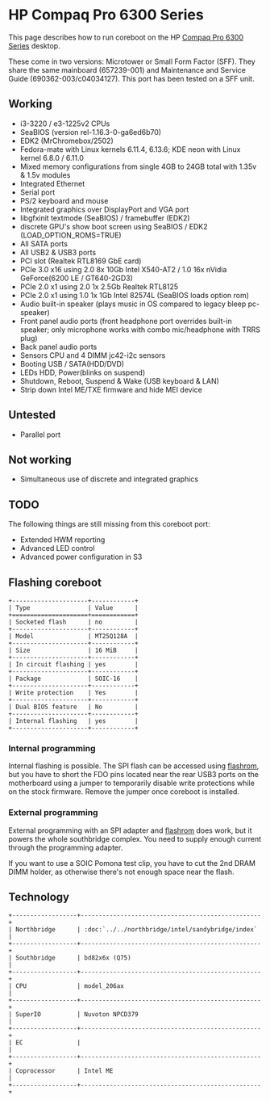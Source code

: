 # HP Compaq Pro 6300 Series

This page describes how to run coreboot on the HP [Compaq Pro 6300 Series] desktop.

These come in two versions: Microtower or Small Form Factor (SFF). They share the same
mainboard (657239-001) and Maintenance and Service Guide (690362-003/c04034127). This port has
been tested on a SFF unit.

## Working
- i3-3220 / e3-1225v2 CPUs
- SeaBIOS (version rel-1.16.3-0-ga6ed6b70)
- EDK2 (MrChromebox/2502)
- Fedora-mate with Linux kernels 6.11.4, 6.13.6; KDE neon with Linux kernel 6.8.0 / 6.11.0
- Mixed memory configurations from single 4GB to 24GB total with 1.35v & 1.5v modules
- Integrated Ethernet
- Serial port
- PS/2 keyboard and mouse
- Integrated graphics over DisplayPort and VGA port
- libgfxinit textmode (SeaBIOS) / framebuffer (EDK2)
- discrete GPU's show boot screen using SeaBIOS / EDK2 (LOAD_OPTION_ROMS=TRUE)
- All SATA ports
- All USB2 & USB3 ports
- PCI slot (Realtek RTL8169 GbE card)
- PCIe 3.0 x16 using 2.0 8x 10Gb Intel X540-AT2 / 1.0 16x nVidia GeForce(6200 LE / GT640-2GD3)
- PCIe 2.0 x1 using 2.0 1x 2.5Gb Realtek RTL8125
- PCIe 2.0 x1 using 1.0 1x 1Gb Intel 82574L (SeaBIOS loads option rom)
- Audio built-in speaker (plays music in OS compared to legacy bleep pc-speaker)
- Front panel audio ports (front headphone port overrides built-in speaker; only microphone
  works with combo mic/headphone with TRRS plug)
- Back panel audio ports
- Sensors CPU and 4 DIMM jc42-i2c sensors
- Booting USB / SATA(HDD/DVD)
- LEDs HDD, Power(blinks on suspend)
- Shutdown, Reboot, Suspend & Wake (USB keyboard & LAN)
- Strip down Intel ME/TXE firmware and hide MEI device

## Untested
- Parallel port

## Not working
- Simultaneous use of discrete and integrated graphics

## TODO

The following things are still missing from this coreboot port:

- Extended HWM reporting
- Advanced LED control
- Advanced power configuration in S3

## Flashing coreboot

```{eval-rst}
+---------------------+------------+
| Type                | Value      |
+=====================+============+
| Socketed flash      | no         |
+---------------------+------------+
| Model               | MT25Q128A  |
+---------------------+------------+
| Size                | 16 MiB     |
+---------------------+------------+
| In circuit flashing | yes        |
+---------------------+------------+
| Package             | SOIC-16    |
+---------------------+------------+
| Write protection    | Yes        |
+---------------------+------------+
| Dual BIOS feature   | No         |
+---------------------+------------+
| Internal flashing   | yes        |
+---------------------+------------+
```

### Internal programming

Internal flashing is possible. The SPI flash can be accessed using [flashrom],
but you have to short the FDO pins located near the rear USB3 ports on the
motherboard using a jumper to temporarily disable write protections while on the
stock firmware. Remove the jumper once coreboot is installed.

### External programming

External programming with an SPI adapter and [flashrom] does work, but it powers the
whole southbridge complex. You need to supply enough current through the programming adapter.

If you want to use a SOIC Pomona test clip, you have to cut the 2nd DRAM DIMM holder,
as otherwise there's not enough space near the flash.

## Technology

```{eval-rst}
+------------------+--------------------------------------------------+
| Northbridge      | :doc:`../../northbridge/intel/sandybridge/index` |
+------------------+--------------------------------------------------+
| Southbridge      | bd82x6x (Q75)                                    |
+------------------+--------------------------------------------------+
| CPU              | model_206ax                                      |
+------------------+--------------------------------------------------+
| SuperIO          | Nuvoton NPCD379                                  |
+------------------+--------------------------------------------------+
| EC               |                                                  |
+------------------+--------------------------------------------------+
| Coprocessor      | Intel ME                                         |
+------------------+--------------------------------------------------+
```

[Compaq Pro 6300 Series]: https://support.hp.com/us-en/product/details/hp-compaq-pro-6300-small-form-factor-pc/model/5232884
[flashrom]: https://flashrom.org/Flashrom
